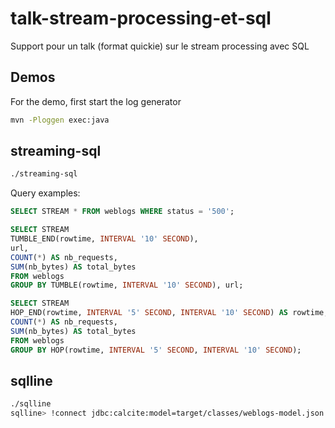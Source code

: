 # talk-stream-processing-et-sql

Support pour un talk (format quickie) sur le stream processing avec SQL

## Demos

For the demo, first start the log generator
```bash
mvn -Ploggen exec:java
```

## streaming-sql

```bash
./streaming-sql
```

Query examples:
```sql
SELECT STREAM * FROM weblogs WHERE status = '500';
```

```sql
SELECT STREAM 
TUMBLE_END(rowtime, INTERVAL '10' SECOND),
url,
COUNT(*) AS nb_requests,
SUM(nb_bytes) AS total_bytes  
FROM weblogs 
GROUP BY TUMBLE(rowtime, INTERVAL '10' SECOND), url;
```

```sql
SELECT STREAM
HOP_END(rowtime, INTERVAL '5' SECOND, INTERVAL '10' SECOND) AS rowtime,
COUNT(*) AS nb_requests,
SUM(nb_bytes) AS total_bytes
FROM weblogs
GROUP BY HOP(rowtime, INTERVAL '5' SECOND, INTERVAL '10' SECOND);
```


## sqlline

```bash
./sqlline
sqlline> !connect jdbc:calcite:model=target/classes/weblogs-model.json admin admin
```


